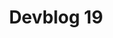 ---
slug: 19
title: Devblog 19
description: Latest news from the Scrap Mechanic HQ!
image: images/devblog/19/title.png
toc_max_heading_level: 4
authors: kacper
---